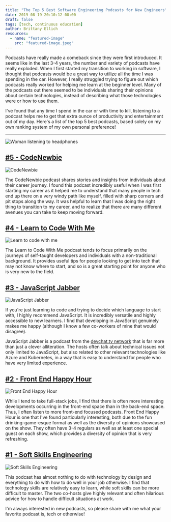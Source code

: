 ```yaml
---
title: "The Top 5 Best Software Engineering Podcasts for New Engineers"
date: 2019-08-19 20:10:12-08:00
draft: false
tags: [tech, continuous education]
author: Brittany Ellich
resources:
  - name: "featured-image"
    src: "featured-image.jpeg"
---
```


Podcasts have really made a comeback since they were first introduced. It seems like in the last 3-4 years, the number and variety of podcasts have really exploded. When I first started my transition to working in software, I thought that podcasts would be a great way to utilize all the time I was spending in the car. However, I really struggled trying to figure out which podcasts really worked for helping me learn at the beginner level. Many of the podcasts out there seemed to be individuals sharing their opinions about certain technologies, instead of describing what those technologies were or how to use them.

I've found that any time I spend in the car or with time to kill, listening to a podcast helps me to get that extra ounce of productivity and entertainment out of my day. Here's a list of the top 5 best podcasts, based solely on my own ranking system of my own personal preference!

---

![Woman listening to headphones](/static/images/podcast.jpeg)

## [#5 - CodeNewbie](https://www.codenewbie.org/podcast)

![CodeNewbie](/static/images/code-newbie.jpeg)

The CodeNewbie podcast shares stories and insights from individuals about their career journey. I found this podcast incredibly useful when I was first starting my career as it helped me to understand that many people in tech end up there on a very windy path like myself, filled with sharp corners and pit stops along the way. It was helpful to learn that I was doing the right thing to transition to my career, and to realize that there are many different avenues you can take to keep moving forward.

## [#4 - Learn to Code With Me](https://learntocodewith.me/)

![Learn to code with me](/static/images/learn-to-code-with-me.png)

The Learn to Code With Me podcast tends to focus primarily on the journeys of self-taught developers and individuals with a non-traditional background. It provides useful tips for people looking to get into tech that may not know where to start, and so is a great starting point for anyone who is very new to the field.

## [#3 - JavaScript Jabber](https://devchat.tv/js-jabber/)

![JavaScript Jabber](/static/images/javascript-jabber.jpeg)

If you're just learning to code and trying to decide which language to start with, I highly recommend JavaScript. It is incredibly versatile and highly accessible to new learners. I find that developing in JavaScript genuinely makes me happy (although I know a few co-workers of mine that would disagree).

JavaScript Jabber is a podcast from the [devchat.tv network](https://devchat.tv/) that is far more than just a clever alliteration. The hosts often talk about technical issues not only limited to JavaScript, but also related to other relevant technologies like Azure and Kubernetes, in a way that is easy to understand for people who have very limited experience.

## [#2 - Front End Happy Hour](https://frontendhappyhour.com/)

![Front End Happy Hour](/static/images/front-end-happy-hour.jpeg)

While I tend to take full-stack jobs, I find that there is often more interesting developments occurring in the front-end space than in the back-end space. Thus, I often listen to more front-end focused podcasts. Front End Happy Hour is one that I've found particularly interesting, both due to the fun drinking-game-esque format as well as the diversity of opinions showcased on the show. They often have 3-4 regulars as well as at least one special guest on each show, which provides a diversity of opinion that is very refreshing.

## [#1 - Soft Skills Engineering](https://softskills.audio/)

![Soft Skills Engineering](/static/images/soft-skills-engineering.png)

This podcast has almost nothing to do with technology by design and everything to do with how to do well in your job otherwise. I find that technology skills are relatively easy to learn, while soft skills can be more difficult to master. The two co-hosts give highly relevant and often hilarious advice for how to handle difficult situations at work.

I'm always interested in new podcasts, so please share with me what your favorite podcast is, tech or otherwise!
